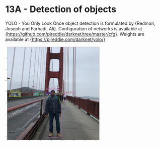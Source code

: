 # 13A - Detection of objects

YOLO - You Only Look Once object detection is formulated by {Redmon, Joseph and Farhadi, Ali}. Configuration of networks is available at {https://github.com/pjreddie/darknet/tree/master/cfg}. Weights are available at {https://pjreddie.com/darknet/yolo/}

<img src="https://github.com/aravindchakravarti/Deep_Learning_EVA_4/blob/master/S13_YOLO/13A_OpenCV/images/annotated_image.png" width="300" height="300" />
